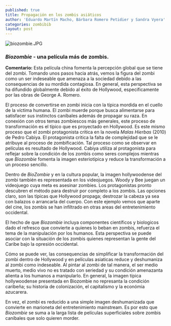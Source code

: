 ```yaml
---
published: true
title: Propagación en los zombis asiáticos
author: 'Eduardo Martín Macho, Bárbara Romero Petidier y Sandra Vyera'
categories: zombibib
layout: post
---
```


![biozombie.JPG]({{site.baseurl}}/images/biozombie.JPG) 

### _Biozombie_ - una película más de zombis. 

**Comentario:** Esta película china fomenta la percepción global que se tiene del zombi. Tomando unos pasos hacia atrás, vemos la figura del zombi como un ser indeseable que amenaza a la sociedad debido a las consequencias de su mordida contagiosa. En general, esta perspectiva se ha difundido globalmente debido al éxito de Hollywood, especificamente por las obras de George A. Romero. 

El proceso de convertirse en zombi inicia con la típica mordida en el cuello de la víctima humana. El zombi muerde porque busca alimentarse para satisfacer sus instinctos caníbales además de propagar su raza. En conexión con otros temas zombiescos más generales, este proceso de transformación es el típico que es proyectado en Hollywood. Es este mismo proceso que el zombi protagonista critica en la novela _Malas Hierbas_ (2010) de Pedro Cabiya. El protagonista critica la falta de complejidad que se le atribuye al proceso de zombificación. Tal proceso como se observar en películas es resultado de Hollywood. Cabiya utiliza al protagonista para reflejar
sobre la condición de los zombis como seres complejos mientras que _Biozombie_ fomenta la imagen esteriotípica y reduce la transformación a un proceso sencillo. 

Dentro de _BioZombie_ y en la cultura popular, la imagen hollywoodense del zombi también es representada en los videojuegos. Woody y Bee juegan un videojuego cuya meta es asesinar zombies. Los protagonistas pronto descubren el método para destruir por completo a los zombis. Las opciones claro, son las típicas que Hollywood propaga; destrozar la cabeza ya sea con balazos o arrancarla  del cuerpo. Con este ejemplo vemos que aparte del cine, los zombis se han infiltrado en otras areas del entretenimiento occidental. 

El hecho de que _Biozombie_ incluya componentes científicos y biologicos dado el refresco que convierte a quienes lo beban en zombis, refuerza el tema de la manipulación por los humanos. Esta perspectiva se puede asociar con la situación de los zombis quienes representan la gente del Caribe bajo la opresión occidental. 

Cómo se puede ver, las consequencias de simplificar la transformación del zombi dentro de Hollywood y en películas asiaticas reduce y deshumaniza al zombi como indeseable. Al pintar al zombi de tal manera, el ser medio muerto, medio vivo no es tratado con seriedad y su condición amenazanta alienta a los humanos a manipularlo. En general, la imagen típica hollywoodense presentada en Biozombie no represanta la condición caribeña; su historia de colonización, el capitalismo y la económia azucarera. 

En vez, el zombi es reducido a una simple imagen deshumanizada que convierte en marioneta del entretenimiento mainstream. Es por esto que _Biozombie_ se suma a la larga lista de películas superficiales sobre zombis caníbales que solo quieren morder.

